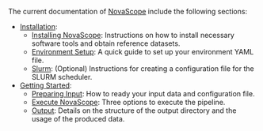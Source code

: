 The current documentation of [NovaScope](../index.md) 
include the following sections:

* [Installation](installation/requirement.md):
    * [Installing NovaScope](installation/requirement.md): Instructions on how to install necessary software tools and obtain reference datasets.
    * [Environment Setup](installation/env_setup.md): A quick guide to set up your environment YAML file.
    * [Slurm](installation/slurm.md): (Optional) Instructions for creating a configuration file for the SLURM scheduler.
* [Getting Started](getting_started/prep_input.md):
    * [Preparing Input](getting_started/prep_input.md): How to ready your input data and configuration file.
    * [Execute NovaScope](getting_started/execute.md): Three options to execute the pipeline.
    * [Output](getting_started/output.md): Details on the structure of the output directory and the usage of the produced data.